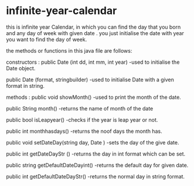# infinite-year-calendar

this is infinite year Calendar, in which you can find the day that you born and any day of week with given date .
you just initialise the date with year you want to find the day of week.

the methods or functions in this java file are follows:
  
constructors :
  public Date (int dd, int mm, int year) 
    -used to initialise the Date object.
  
  public Date (format, stringbuilder)
    -used to initialise Date with a given format in string.
    
methods :
  public void showMonth()
    -used to print the month of the date.

  public String month()
    -returns the name of month of the date

  public bool isLeapyear()
     -checks if the year is leap year or not.

  public int monthhasdays()
     -returns the noof days the month has.
     
  public void setDateDay(string day, Date )
     -sets the day of the give date.
     
  public int getDateDayStr () 
     -returns the day in int format which can be set.
     
  public string getDefaultDateDayint()
     -returns the default day for given date.
     
  public int getDefaultDateDayStr()
     -returns the normal day in string format.
  
  
